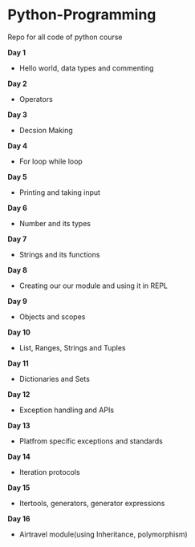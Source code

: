 # Python-Programming
Repo for all code of python course

**Day 1**
- Hello world, data types and commenting

**Day 2**
- Operators

**Day 3**
- Decsion Making

**Day 4**
- For loop while loop

**Day 5**
- Printing and taking input

**Day 6**
- Number and its types

**Day 7**
- Strings and its functions

**Day 8**
- Creating our our module and using it in REPL

**Day 9**
- Objects and scopes

**Day 10**
- List, Ranges, Strings and Tuples

**Day 11**
- Dictionaries and Sets

**Day 12**
- Exception handling and APIs

**Day 13**
- Platfrom specific exceptions and standards

**Day 14**
- Iteration protocols

**Day 15**
- Itertools, generators, generator expressions

**Day 16**
- Airtravel module(using Inheritance, polymorphism)






